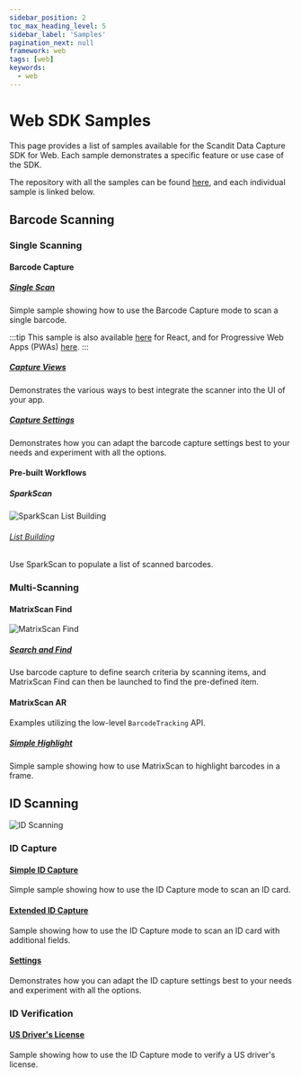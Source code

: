 ```yaml
---
sidebar_position: 2
toc_max_heading_level: 5
sidebar_label: 'Samples'
pagination_next: null
framework: web
tags: [web]
keywords:
  - web
---
```


# Web SDK Samples

This page provides a list of samples available for the Scandit Data Capture SDK for Web. Each sample demonstrates a specific feature or use case of the SDK.

The repository with all the samples can be found [here](https://github.com/Scandit/datacapture-web-samples), and each individual sample is linked below.

## Barcode Scanning

### Single Scanning

#### Barcode Capture


##### [Single Scan](https://github.com/Scandit/datacapture-web-samples/tree/master/BarcodeCaptureSimpleSample)

Simple sample showing how to use the Barcode Capture mode to scan a single barcode.

:::tip
This sample is also available [here](https://github.com/Scandit/datacapture-web-samples/tree/master/BarcodeCaptureReactSample) for React, and for Progressive Web Apps (PWAs) [here](https://github.com/Scandit/datacapture-web-samples/tree/master/BarcodeCaptureSimplePwaSample).
:::

##### [Capture Views](https://github.com/Scandit/datacapture-web-samples/tree/master/BarcodeCaptureViewsSample)

Demonstrates the various ways to best integrate the scanner into the UI of your app.

##### [Capture Settings](https://github.com/Scandit/datacapture-web-samples/tree/master/BarcodeCaptureSettingsSample)

Demonstrates how you can adapt the barcode capture settings best to your needs and experiment with all the options.

#### Pre-built Workflows

##### SparkScan

![SparkScan List Building](/img/samples/sparkscan_list_building.png)

###### [List Building](https://github.com/Scandit/datacapture-web-samples/tree/master/ListBuildingSample)

Use SparkScan to populate a list of scanned barcodes.

### Multi-Scanning

#### MatrixScan Find

![MatrixScan Find](/img/samples/ms_find_web.png)

##### [Search and Find](https://github.com/Scandit/datacapture-web-samples/tree/master/SearchAndFindSample)

Use barcode capture to define search criteria by scanning items, and MatrixScan Find can then be launched to find the pre-defined item.

#### MatrixScan AR

Examples utilizing the low-level `BarcodeTracking` API.

##### [Simple Highlight](https://github.com/Scandit/datacapture-web-samples/tree/master/MatrixScanSimpleSample)

Simple sample showing how to use MatrixScan to highlight barcodes in a frame.

## ID Scanning

![ID Scanning](/img/samples/id_scanning.png)

### ID Capture

#### [Simple ID Capture](https://github.com/Scandit/datacapture-web-samples/tree/master/IdCaptureSimpleSample)

Simple sample showing how to use the ID Capture mode to scan an ID card.

#### [Extended ID Capture](https://github.com/Scandit/datacapture-web-samples/tree/master/IdCaptureExtendedSample)

Sample showing how to use the ID Capture mode to scan an ID card with additional fields.

#### [Settings](https://github.com/Scandit/datacapture-web-samples/tree/master/IdCaptureSettingsSample)

Demonstrates how you can adapt the ID capture settings best to your needs and experiment with all the options.

### ID Verification

#### [US Driver's License](https://github.com/Scandit/datacapture-web-samples/tree/master/USDLVerificationSample)

Sample showing how to use the ID Capture mode to verify a US driver's license.